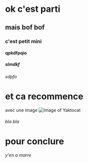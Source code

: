 # ok c'est parti
## mais bof bof
### c'est petit mini
#### qpkdfpqio
##### slmdkf
###### sdpfo
# et ca recommence
avec une image
![Image of Yaktocat](https://octodex.github.com/images/yaktocat.png)
###### bla bla
# pour conclure
###### y'en a marre
